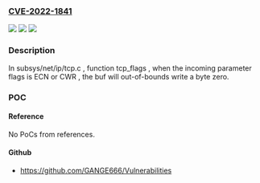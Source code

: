 ### [CVE-2022-1841](https://cve.mitre.org/cgi-bin/cvename.cgi?name=CVE-2022-1841)
![](https://img.shields.io/static/v1?label=Product&message=zephyr&color=blue)
![](https://img.shields.io/static/v1?label=Version&message=n%2Fa&color=blue)
![](https://img.shields.io/static/v1?label=Vulnerability&message=Out-of-bounds%20Write%20(CWE-787)&color=brighgreen)

### Description

In subsys/net/ip/tcp.c , function tcp_flags , when the incoming parameter flags is ECN or CWR , the buf will out-of-bounds write a byte zero.

### POC

#### Reference
No PoCs from references.

#### Github
- https://github.com/GANGE666/Vulnerabilities

